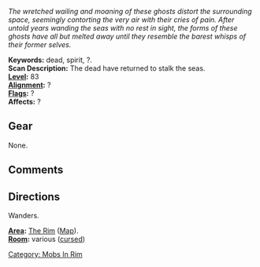 *The wretched wailing and moaning of these ghosts distort the
surrounding space, seemingly contorting the very air with their cries of
pain. After untold years wanding the seas with no rest in sight, the
forms of these ghosts have all but melted away until they resemble the
barest whisps of their former selves.*

**Keywords:** dead, spirit, ?.  
**Scan Description:** The dead have returned to stalk the seas.  
**[Level](Level.md "wikilink"):** 83  
**[Alignment](Alignment.md "wikilink"):** ?  
**[Flags](:Category:_Mob_Types.md "wikilink"):** ?  
**Affects:** ?  

## Gear

None.

## Comments

## Directions

Wanders.

**[Area](:Category:_Areas.md "wikilink"):** [The
Rim](:Category:_Rim.md "wikilink") ([Map](Rim_Map.md "wikilink")).  
**[Room](:Category:_Rooms.md "wikilink"):** various
([cursed](Cursed_Rooms.md "wikilink"))  

[Category: Mobs In Rim](Category:_Mobs_In_Rim "wikilink")
